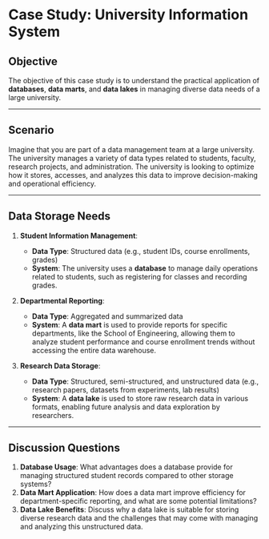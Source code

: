 
# Case Study: University Information System

## Objective
The objective of this case study is to understand the practical application of **databases**, **data marts**, and **data lakes** in managing diverse data needs of a large university.

---

## Scenario
Imagine that you are part of a data management team at a large university. The university manages a variety of data types related to students, faculty, research projects, and administration. The university is looking to optimize how it stores, accesses, and analyzes this data to improve decision-making and operational efficiency.

---

## Data Storage Needs
1. **Student Information Management**:
   - **Data Type**: Structured data (e.g., student IDs, course enrollments, grades)
   - **System**: The university uses a **database** to manage daily operations related to students, such as registering for classes and recording grades.

2. **Departmental Reporting**:
   - **Data Type**: Aggregated and summarized data
   - **System**: A **data mart** is used to provide reports for specific departments, like the School of Engineering, allowing them to analyze student performance and course enrollment trends without accessing the entire data warehouse.

3. **Research Data Storage**:
   - **Data Type**: Structured, semi-structured, and unstructured data (e.g., research papers, datasets from experiments, lab results)
   - **System**: A **data lake** is used to store raw research data in various formats, enabling future analysis and data exploration by researchers.

---

## Discussion Questions
1. **Database Usage**: What advantages does a database provide for managing structured student records compared to other storage systems?
2. **Data Mart Application**: How does a data mart improve efficiency for department-specific reporting, and what are some potential limitations?
3. **Data Lake Benefits**: Discuss why a data lake is suitable for storing diverse research data and the challenges that may come with managing and analyzing this unstructured data.